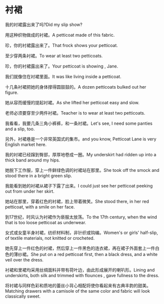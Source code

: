 # 衬裙

<p><span class="chinese">我的衬裙露出来了吗?</span><span class="english">Did my slip show?</span></p>

<p><span class="chinese">用这种织物做成的衬裙。</span><span class="english">A petticoat made of this fabric.</span></p>

<p><span class="chinese">珍，你的衬裙露出来了。</span><span class="english">That frock shows your petticoat.</span></p>

<p><span class="chinese">至少穿两条衬裙。</span><span class="english">To wear at least two petticoats.</span></p>

<p><span class="chinese">珍，你的衬裙露出来了。</span><span class="english">Your petticoat is showing , Jane.</span></p>

<p><span class="chinese">我们就像住在衬裙里面。</span><span class="english">It was like living inside a petticoat.</span></p>

<p><span class="chinese">十几条衬裙把她的身体撑得圆鼓鼓的。</span><span class="english">A dozen petticoats bulked out her figure.</span></p>

<p><span class="chinese">她从容而缓慢的提起衬裙。</span><span class="english">As she lifted her petticoat easy and slow.</span></p>

<p><span class="chinese">老师必须要穿至少两件衬裙。</span><span class="english">Teacher is to wear at least two petticoats.</span></p>

<p><span class="chinese">我看看，我要几条三角小裤裤，和一条衬裙。</span><span class="english">Let's see, I need some panties and a slip, too.</span></p>

<p><span class="chinese">另外，衬裙巷是一个非常英国式的集市。</span><span class="english">and you know, Petticoat Lane is very English market here.</span></p>

<p><span class="chinese">我的衬裙已经蹿到臀部，厚厚地卷成一圈。</span><span class="english">My underskirt had ridden up into a thick band around my hips.</span></p>

<p><span class="chinese">她脱下工作服，穿上一件鲜绿色调的衬裙站在那里。</span><span class="english">She took off the smock and stood there in a bright green slip.</span></p>

<p><span class="chinese">我能看到她的衬裙从裙子下露了出来。</span><span class="english">I could just see her petticoat peeking out from under her skirt.</span></p>

<p><span class="chinese">她站在那里，穿着红色的衬裙，脸上带着微笑。</span><span class="english">She stood there, in her red petticoat, with a smile on her face.</span></p>

<p><span class="chinese">到17世纪，时风认为衬裙作为亵服太放荡。</span><span class="english">To the 17th century, when the wind that is too loose petticoat as underwear.</span></p>

<p><span class="chinese">女式或女童半身衬裙，纺织材料制，非针织或钩编。</span><span class="english">Women's or girls' half-slip, of textile materials, not knitted or crocheted.</span></p>

<p><span class="chinese">她先穿上一件红色的衬裙，然后穿上一件黑色的连衣裙，再在裙子外面套上一件白色的薄纱裙。</span><span class="english">She put on a red petticoat first, then a black dress, and a white veil over the dress.</span></p>

<p><span class="chinese">衬裙和里裙均采用丝绸面料并带有荷叶边，由此形成展开的喇叭形。</span><span class="english">Lining and underskirts, both silk and trimmed with flounces , gave fullness to the dress.</span></p>

<p><span class="chinese">将衬裙与同样色彩和质地的蕾丝小背心相配将使你看起来有古典丰韵的甜美。</span><span class="english">Matching drawers with a camisole of the same color and fabric will look classically sweet.</span></p>

